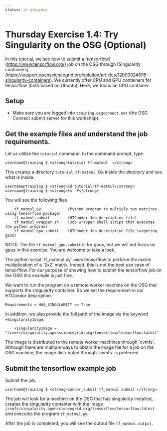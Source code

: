 ```yaml
---
status: in progress
---
```


Thursday Exercise 1.4: Try Singularity on the OSG (Optional)
============================================================


In this tutorial, we see how to submit a \[tensorflow\](<https://www.tensorflow.org/>) job on the OSG through \[Singularity containers\](<https://support.opensciencegrid.org/solution/articles/12000024676-singularity-containers>). We currently offer CPU and GPU containers for tensorflow (both based on Ubuntu). Here, we focus on CPU container.

Setup
-----

-   Make sure you are logged into `training.osgconnect.net` (the OSG Connect submit server for this workshop).

Get the example files and understand the job requirements.
----------------------------------------------------------

Let us utilize the `tutorial` command. In the command prompt, type

``` console
username@training $ <strong>tutorial tf-matmul  </strong>
```

This creates a directory `tutorial-tf-matmul`. Go inside the directory and see what is inside.

``` console
username@training $ <strong>cd tutorial-tf-matmul</strong>
username@training $ <strong>ls -F</strong>
```

You will see the following files

``` file
    tf_matmul.py            (Python program to multiply two matrices using tensorflow package)
    tf_matmul.submit        (HTCondor Job description file)
    tf_matmul_wrapper.sh    (Job wrapper shell script that executes the python program)
    tf_matmul_gpu.submit    (HTCondor Job description file targeting gpus)
```

NOTE: The file `tf_matmul_gpu.submit` is for gpus, but we will not focus on gpus in this exercise. You are welcome to take a look.

The python script \`tf\_matmul.py\` uses tensorflow to perform the matrix multiplication of a \`2x2\` matrix. Indeed, this is not the best use case of tensorflow. For our purpose of showing how to submit the tensorflow job on the OSG this example is just fine.

We want to run the program on a remote worker machine on the OSG that supports the singularity container. So we set the requirement in our HTCondor description.

``` console
Requirements = HAS_SINGULARITY == True
```

In addition, we also provide the full path of the image via the keyword `+SingularityImage`.

``` console
    +SingularityImage = "/cvmfs/singularity.opensciencegrid.org/tensorflow/tensorflow:latest"
```

The image is distributed to the remote worker machines through \`cvmfs\`. Although there are multiple ways to obtain the image file for a job on the OSG machine, the image distributed through \`cvmfs\` is preferred.

Submit the tensorflow example job
---------------------------------

Submit the job.

``` console
username@training $ <strong>condor_submit tf_matmul.submit </strong>
```

The job will look for a machine on the OSG that has singularity installed, creates the singularity container with the image `/cvmfs/singularity.opensciencegrid.org/tensorflow/tensorflow:latest` and executes the program `tf_matmul.py`.

After the job is completed, you will see the output file `tf_matmul.output`.


